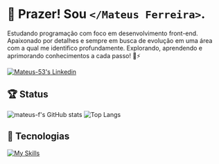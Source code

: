 # 👋 Prazer! Sou `</Mateus Ferreira>`.
Estudando programação com foco em desenvolvimento front-end. Apaixonado por detalhes e sempre em busca de evolução em uma área com a qual me identifico profundamente. Explorando, aprendendo e aprimorando conhecimentos a cada passo! 🤩⚡

[![Mateus-53's Linkedin](https://img.shields.io/badge/Mateus_Ferreira-000000?style=for-the-badge&logo=linkedin&logoColor=FEA626)](https://www.linkedin.com/in/mateus-ferreira-9ab847270/)

## 🏆 Status
![mateus-f's GitHub stats](https://github-readme-stats.vercel.app/api?username=mateus-f&show_icons=true&theme=great-gatsby&include_all_commits=true&count_private=true&rank_icon=github&border=none&hide_border=true&bg_color=00000000)
![Top Langs](https://github-readme-stats.vercel.app/api/top-langs/?username=mateus-f&layout=compact&langs_count=7&theme=great-gatsby&hide_border=true&bg_color=00000000)

## 🎯 Tecnologias
[![My Skills](https://skillicons.dev/icons?i=html,css,scss,tailwind,js,react,figma,git)](https://skillicons.dev)
